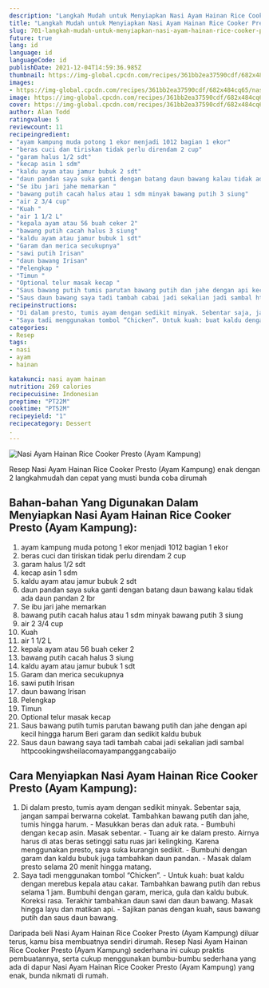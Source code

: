 ```yaml
---
description: "Langkah Mudah untuk Menyiapkan Nasi Ayam Hainan Rice Cooker Presto (Ayam Kampung) yang Bikin Ngiler"
title: "Langkah Mudah untuk Menyiapkan Nasi Ayam Hainan Rice Cooker Presto (Ayam Kampung) yang Bikin Ngiler"
slug: 701-langkah-mudah-untuk-menyiapkan-nasi-ayam-hainan-rice-cooker-presto-ayam-kampung-yang-bikin-ngiler
future: true
lang: id
language: id
languageCode: id
publishDate: 2021-12-04T14:59:36.985Z 
thumbnail: https://img-global.cpcdn.com/recipes/361bb2ea37590cdf/682x484cq65/nasi-ayam-hainan-rice-cooker-presto-ayam-kampung-foto-resep-utama.png
images:
- https://img-global.cpcdn.com/recipes/361bb2ea37590cdf/682x484cq65/nasi-ayam-hainan-rice-cooker-presto-ayam-kampung-foto-resep-utama.png
image: https://img-global.cpcdn.com/recipes/361bb2ea37590cdf/682x484cq65/nasi-ayam-hainan-rice-cooker-presto-ayam-kampung-foto-resep-utama.png
cover: https://img-global.cpcdn.com/recipes/361bb2ea37590cdf/682x484cq65/nasi-ayam-hainan-rice-cooker-presto-ayam-kampung-foto-resep-utama.png
author: Alan Todd
ratingvalue: 5
reviewcount: 11
recipeingredient:
- "ayam kampung muda potong 1 ekor menjadi 1012 bagian 1 ekor"
- "beras cuci dan tiriskan tidak perlu direndam 2 cup"
- "garam halus 1/2 sdt"
- "kecap asin 1 sdm"
- "kaldu ayam atau jamur bubuk 2 sdt"
- "daun pandan saya suka ganti dengan batang daun bawang kalau tidak ada daun pandan 2 lbr"
- "Se ibu jari jahe memarkan "
- "bawang putih cacah halus atau 1 sdm minyak bawang putih 3 siung"
- "air 2 3/4 cup"
- "Kuah "
- "air 1 1/2 L"
- "kepala ayam atau 56 buah ceker 2"
- "bawang putih cacah halus 3 siung"
- "kaldu ayam atau jamur bubuk 1 sdt"
- "Garam dan merica secukupnya"
- "sawi putih Irisan"
- "daun bawang Irisan"
- "Pelengkap "
- "Timun "
- "Optional telur masak kecap "
- "Saus bawang putih tumis parutan bawang putih dan jahe dengan api kecil hingga harum Beri garam dan sedikit kaldu bubuk "
- "Saus daun bawang saya tadi tambah cabai jadi sekalian jadi sambal httpcookingwsheilacomayampanggangcabaiijo "
recipeinstructions:
- "Di dalam presto, tumis ayam dengan sedikit minyak. Sebentar saja, jangan sampai berwarna cokelat. Tambahkan bawang putih dan jahe, tumis hingga harum. Masukkan beras dan aduk rata. Bumbuhi dengan kecap asin. Masak sebentar. Tuang air ke dalam presto. Airnya harus di atas beras setinggi satu ruas jari kelingking. Karena menggunakan presto, saya suka kurangin sedikit. Bumbuhi dengan garam dan kaldu bubuk juga tambahkan daun pandan. Masak dalam presto selama 20 menit hingga matang."
- "Saya tadi menggunakan tombol “Chicken”. Untuk kuah: buat kaldu dengan merebus kepala atau cakar. Tambahkan bawang putih dan rebus selama 1 jam. Bumbuhi dengan garam, merica, gula dan kaldu bubuk. Koreksi rasa. Terakhir tambahkan daun sawi dan daun bawang. Masak hingga layu dan matikan api. Sajikan panas dengan kuah, saus bawang putih dan saus daun bawang."
categories:
- Resep
tags:
- nasi
- ayam
- hainan

katakunci: nasi ayam hainan 
nutrition: 269 calories
recipecuisine: Indonesian
preptime: "PT22M"
cooktime: "PT52M"
recipeyield: "1"
recipecategory: Dessert
. 
---
```



![Nasi Ayam Hainan Rice Cooker Presto (Ayam Kampung)](https://img-global.cpcdn.com/recipes/361bb2ea37590cdf/682x484cq65/nasi-ayam-hainan-rice-cooker-presto-ayam-kampung-foto-resep-utama.png)

Resep Nasi Ayam Hainan Rice Cooker Presto (Ayam Kampung)  enak dengan 2 langkahmudah dan cepat yang musti bunda coba dirumah

<!--inarticleads1-->

## Bahan-bahan Yang Digunakan Dalam Menyiapkan Nasi Ayam Hainan Rice Cooker Presto (Ayam Kampung):

1. ayam kampung muda potong 1 ekor menjadi 1012 bagian 1 ekor
1. beras cuci dan tiriskan tidak perlu direndam 2 cup
1. garam halus 1/2 sdt
1. kecap asin 1 sdm
1. kaldu ayam atau jamur bubuk 2 sdt
1. daun pandan saya suka ganti dengan batang daun bawang kalau tidak ada daun pandan 2 lbr
1. Se ibu jari jahe memarkan 
1. bawang putih cacah halus atau 1 sdm minyak bawang putih 3 siung
1. air 2 3/4 cup
1. Kuah 
1. air 1 1/2 L
1. kepala ayam atau 56 buah ceker 2
1. bawang putih cacah halus 3 siung
1. kaldu ayam atau jamur bubuk 1 sdt
1. Garam dan merica secukupnya
1. sawi putih Irisan
1. daun bawang Irisan
1. Pelengkap 
1. Timun 
1. Optional telur masak kecap 
1. Saus bawang putih tumis parutan bawang putih dan jahe dengan api kecil hingga harum Beri garam dan sedikit kaldu bubuk 
1. Saus daun bawang saya tadi tambah cabai jadi sekalian jadi sambal httpcookingwsheilacomayampanggangcabaiijo 



<!--inarticleads2-->

## Cara Menyiapkan Nasi Ayam Hainan Rice Cooker Presto (Ayam Kampung):

1. Di dalam presto, tumis ayam dengan sedikit minyak. Sebentar saja, jangan sampai berwarna cokelat. Tambahkan bawang putih dan jahe, tumis hingga harum. - Masukkan beras dan aduk rata. - Bumbuhi dengan kecap asin. Masak sebentar. - Tuang air ke dalam presto. Airnya harus di atas beras setinggi satu ruas jari kelingking. Karena menggunakan presto, saya suka kurangin sedikit. - Bumbuhi dengan garam dan kaldu bubuk juga tambahkan daun pandan. - Masak dalam presto selama 20 menit hingga matang.
1. Saya tadi menggunakan tombol “Chicken”. - Untuk kuah: buat kaldu dengan merebus kepala atau cakar. Tambahkan bawang putih dan rebus selama 1 jam. Bumbuhi dengan garam, merica, gula dan kaldu bubuk. Koreksi rasa. Terakhir tambahkan daun sawi dan daun bawang. Masak hingga layu dan matikan api. - Sajikan panas dengan kuah, saus bawang putih dan saus daun bawang.




Daripada   beli  Nasi Ayam Hainan Rice Cooker Presto (Ayam Kampung)  diluar terus, kamu  bisa membuatnya sendiri dirumah. Resep  Nasi Ayam Hainan Rice Cooker Presto (Ayam Kampung)  sederhana ini cukup praktis pembuatannya, serta cukup menggunakan bumbu-bumbu sederhana yang ada di dapur  Nasi Ayam Hainan Rice Cooker Presto (Ayam Kampung)  yang enak, bunda nikmati di rumah.
